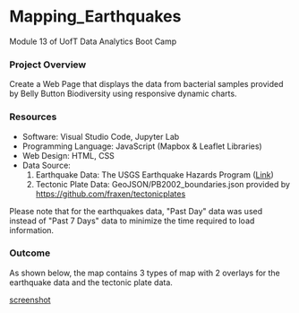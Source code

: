 # Mapping_Earthquakes
Module 13 of UofT Data Analytics Boot Camp

### Project Overview
Create a Web Page that displays the data from bacterial samples provided by Belly Button Biodiversity using responsive dynamic charts.

### Resources
* Software: Visual Studio Code, Jupyter Lab
* Programming Language: JavaScript (Mapbox & Leaflet Libraries)
* Web Design: HTML, CSS 
* Data Source: 
    1. Earthquake Data: The USGS Earthquake Hazards Program ([Link](!https://earthquake.usgs.gov/earthquakes/feed/v1.0/geojson.php))
    2. Tectonic Plate Data: GeoJSON/PB2002_boundaries.json provided by https://github.com/fraxen/tectonicplates

Please note that for the earthquakes data, "Past Day" data was used instead of "Past 7 Days" data to minimize the time required to load information.

### Outcome
As shown below, the map contains 3 types of map with 2 overlays for the earthquake data and the tectonic plate data.

[screenshot](!https://github.com/TaishiMatsuda/Mapping_Earthquakes/blob/master/image/screenshot.png)